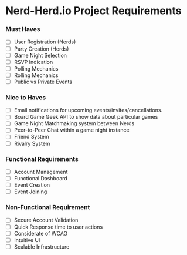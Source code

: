 # Nerd-Herd.io Project Requirements

### Must Haves
- [ ] User Registration (Nerds)
- [ ] Party Creation (Herds)
- [ ] Game Night Selection
- [ ] RSVP Indication
- [ ] Polling Mechanics
- [ ] Rolling Mechanics
- [ ] Public vs Private Events
  
### Nice to Haves
- [ ] Email notifications for upcoming events/invites/cancellations.
- [ ] Board Game Geek API to show data about particular games
- [ ] Game Night Matchmaking system between Nerds
- [ ] Peer-to-Peer Chat within a game night instance
- [ ] Friend System
- [ ] Rivalry System

### Functional Requirements
- [ ] Account Management
- [ ] Functional Dashboard
- [ ] Event Creation
- [ ] Event Joining
  
### Non-Functional Requirement
- [ ] Secure Account Validation
- [ ] Quick Response time to user actions
- [ ] Considerate of WCAG
- [ ] Intuitive UI
- [ ] Scalable Infrastructure